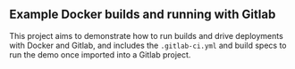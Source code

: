 ## Example Docker builds and running with Gitlab

This project aims to demonstrate how to run builds and drive deployments with
Docker and Gitlab, and includes the `.gitlab-ci.yml` and build specs to run the
demo once imported into a Gitlab project.
